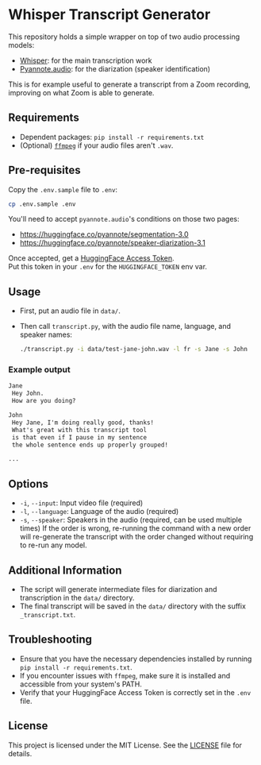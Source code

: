 # Whisper Transcript Generator

This repository holds a simple wrapper on top of two audio processing models:
- [Whisper](https://github.com/openai/whisper): for the main transcription work
- [Pyannote.audio](https://github.com/pyannote/pyannote-audio): for the diarization (speaker identification)

This is for example useful to generate a transcript from a Zoom recording, improving on what Zoom is able to generate.

## Requirements

- Dependent packages: `pip install -r requirements.txt`
- (Optional) [`ffmpeg`](https://ffmpeg.org/download.html) if your audio files aren't `.wav`.

## Pre-requisites

Copy the `.env.sample` file to `.env`:
```bash
cp .env.sample .env
```

You'll need to accept `pyannote.audio`'s conditions on those two pages:
- https://huggingface.co/pyannote/segmentation-3.0
- https://huggingface.co/pyannote/speaker-diarization-3.1

Once accepted, get a [HuggingFace Access Token](https://huggingface.co/settings/tokens).  
Put this token in your `.env` for the `HUGGINGFACE_TOKEN` env var.

## Usage

- First, put an audio file in `data/`.
- Then call `transcript.py`, with the audio file name, language, and speaker names:

    ```bash
    ./transcript.py -i data/test-jane-john.wav -l fr -s Jane -s John
    ```

### Example output

```txt
Jane
 Hey John.
 How are you doing?

John
 Hey Jane, I'm doing really good, thanks!
 What's great with this transcript tool
 is that even if I pause in my sentence
 the whole sentence ends up properly grouped!

...
```

## Options

- `-i`, `--input`: Input video file (required)
- `-l`, `--language`: Language of the audio (required)
- `-s`, `--speaker`: Speakers in the audio (required, can be used multiple times)
  If the order is wrong, re-running the command with a new order will re-generate the transcript with the order changed without requiring to re-run any model.

## Additional Information

- The script will generate intermediate files for diarization and transcription in the `data/` directory.
- The final transcript will be saved in the `data/` directory with the suffix `_transcript.txt`.

## Troubleshooting

- Ensure that you have the necessary dependencies installed by running `pip install -r requirements.txt`.
- If you encounter issues with `ffmpeg`, make sure it is installed and accessible from your system's PATH.
- Verify that your HuggingFace Access Token is correctly set in the `.env` file.

## License

This project is licensed under the MIT License. See the [LICENSE](LICENSE) file for details.
